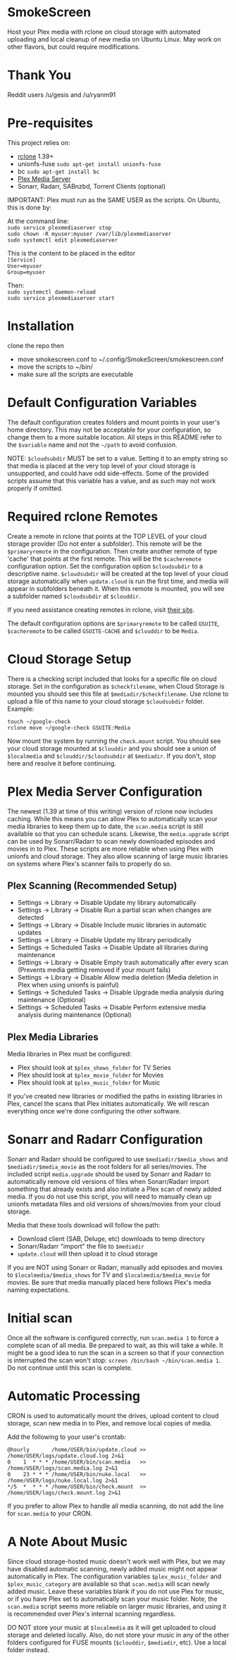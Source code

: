 # SmokeScreen
Host your Plex media with rclone on cloud storage with automated uploading and local cleanup of new media on Ubuntu Linux. May work on other flavors, but could require modifications.

# Thank You
Reddit users /u/gesis and /u/ryanm91

# Pre-requisites
This project relies on:
* [rclone](https://rclone.org/downloads/) 1.39+
* unionfs-fuse `sudo apt-get install unionfs-fuse`
* bc `sudo apt-get install bc`
* [Plex Media Server](https://plex.tv)
* Sonarr, Radarr, SABnzbd, Torrent Clients (optional)

IMPORTANT: Plex must run as the SAME USER as the scripts. On Ubuntu, this is done by:

At the command line:  
`sudo service plexmediaserver stop`  
`sudo chown -R myuser:myuser /var/lib/plexmediaserver`  
`sudo systemctl edit plexmediaserver`  

This is the content to be placed in the editor  
`[Service]`  
`User=myuser`  
`Group=myuser`  

Then:  
`sudo systemctl daemon-reload`  
`sudo service plexmediaserver start`  


# Installation
clone the repo then
* move smokescreen.conf to ~/.config/SmokeScreen/smokescreen.conf
* move the scripts to ~/bin/
* make sure all the scripts are executable

# Default Configuration Variables

The default configuration creates folders and mount points in your user's home directory. This may not be acceptable for your configuration, so change them to a more suitable location. All steps in this README refer to the `$variable` name and not the `~/path` to avoid confusion.

NOTE: `$cloudsubdir` MUST be set to a value. Setting it to an empty string so that media is placed at the very top level of your cloud storage is unsupported, and could have odd side-effects. Some of the provided scripts assume that this variable has a value, and as such may not work properly if omitted.

# Required rclone Remotes
Create a remote in rclone that points at the TOP LEVEL of your cloud storage provider (Do not enter a subfolder). This remote will be the `$primaryremote` in the configuration. Then create another remote of type 'cache' that points at the first remote. This will be the `$cacheremote` configuration option. Set the configuration option `$cloudsubdir` to a descriptive name. `$cloudsubdir` will be created at the top level of your cloud storage automatically when `update.cloud` is run the first time, and media will appear in subfolders beneath it. When this remote is mounted, you will see a subfolder named `$cloudsubdir` at `$clouddir`.

If you need assistance creating remotes in rclone, visit [their site](https://rclone.org/).

The default configuration options are `$primaryremote` to be called `GSUITE`, `$cacheremote` to be called `GSUITE-CACHE` and `$clouddir` to be `Media`.

# Cloud Storage Setup
There is a checking script included that looks for a specific file on cloud storage. Set in the configuration as `$checkfilename`, when Cloud Storage is mounted you should see this file at `$mediadir/$checkfilename`. Use rclone to upload a file of this name to your cloud storage `$cloudsubdir` folder. Example:

    touch ~/google-check
    rclone move ~/google-check GSUITE:Media

Now mount the system by running the `check.mount` script. You should see your cloud storage mounted at `$clouddir` and you should see a union of `$localmedia` and `$clouddir/$cloudsubdir` at `$mediadir`. If you don't, stop here and resolve it before continuing.

# Plex Media Server Configuration
The newest (1.39 at time of this writing) version of rclone now includes caching. While this means you can allow Plex to automatically scan your media libraries to keep them up to date, the `scan.media` script is still available so that you can schedule scans. Likewise, the `media.upgrade` script can be used by Sonarr/Radarr to scan newly downloaded episodes and movies in to Plex. These scripts are more reliable when using Plex with unionfs and cloud storage. They also allow scanning of large music libraries on systems where Plex's scanner fails to properly do so.

## Plex Scanning (Recommended Setup) ##
* Settings -> Library -> Disable Update my library automatically
* Settings -> Library -> Disable Run a partial scan when changes are detected
* Settings -> Library -> Disable Include music libraries in automatic updates
* Settings -> Library -> Disable Update my library periodically
* Settings -> Scheduled Tasks -> Disable Update all libraries during maintenance
* Settings -> Library -> Disable Empty trash automatically after every scan (Prevents media getting removed if your mount fails)
* Settings -> Library -> Disable Allow media deletion (Media deletion in Plex when using unionfs is painful)
* Settings -> Scheduled Tasks -> Disable Upgrade media analysis during maintenance (Optional)
* Settings -> Scheduled Tasks -> Disable Perform extensive media analysis during maintenance (Optional)

## Plex Media Libraries ##
Media libraries in Plex must be configured:
* Plex should look at `$plex_shows_folder` for TV Series
* Plex should look at `$plex_movie_folder` for Movies
* Plex should look at `$plex_music_folder` for Music

If you've created new libraries or modified the paths in existing libraries in Plex, cancel the scans that Plex initiates automatically. We will rescan everything once we're done configuring the other software.

# Sonarr and Radarr Configuration
Sonarr and Radarr should be configured to use `$mediadir/$media_shows` and `$mediadir/$media_movie` as the root folders for all series/movies. The included script `media.upgrade` should be used by Sonarr and Radarr to automatically remove old versions of files when Sonarr/Radarr import something that already exists and also initiate a Plex scan of newly added media. If you do not use this script, you will need to manually clean up unionfs metadata files and old versions of shows/movies from your cloud storage.

Media that these tools download will follow the path:

* Download client (SAB, Deluge, etc) downloads to temp directory
* Sonarr/Radarr "import" the file to `$mediadir`
* `update.cloud` will then upload it to cloud storage

If you are NOT using Sonarr or Radarr, manually add episodes and movies to `$localmedia/$media_shows` for TV and `$localmedia/$media_movie` for movies. Be sure that media manually placed here follows Plex's media naming expectations.

# Initial scan
Once all the software is configured correctly, run `scan.media 1` to force a complete scan of all media. Be prepared to wait, as this will take a while. It might be a good idea to run the scan in a screen so that if your connection is interrupted the scan won't stop: `screen /bin/bash ~/bin/scan.media 1`. Do not continue until this scan is complete.

# Automatic Processing
CRON is used to automatically mount the drives, upload content to cloud storage, scan new media in to Plex, and remove local copies of media.

Add the following to your user's crontab:

    @hourly       /home/USER/bin/update.cloud >> /home/USER/logs/update.cloud.log 2>&1
    0    1  * * * /home/USER/bin/scan.media   >> /home/USER/logs/scan.media.log 2>&1
    0    23 * * * /home/USER/bin/nuke.local   >> /home/USER/logs/nuke.local.log 2>&1
    */5  *  * * * /home/USER/bin/check.mount  >> /home/USER/logs/check.mount.log 2>&1

If you prefer to allow Plex to handle all media scanning, do not add the line for `scan.media` to your CRON. 

# A Note About Music
Since cloud storage-hosted music doesn't work well with Plex, but we may have disabled automatic scanning, newly added music might not appear automatically in Plex. The configuration variables `$plex_music_folder` and `$plex_music_category` are available so that `scan.media` will scan newly added music. Leave these variables blank if you do not use Plex for music, or if you have Plex set to automatically scan your music folder. Note, the `scan.media` script seems more reliable on larger music libraries, and using it is recommended over Plex's internal scanning regardless.

DO NOT store your music at `$localmedia` as it will get uploaded to cloud storage and deleted locally. Also, do not store your music in any of the other folders configured for FUSE mounts (`$clouddir`, `$mediadir`, etc). Use a local folder instead.

